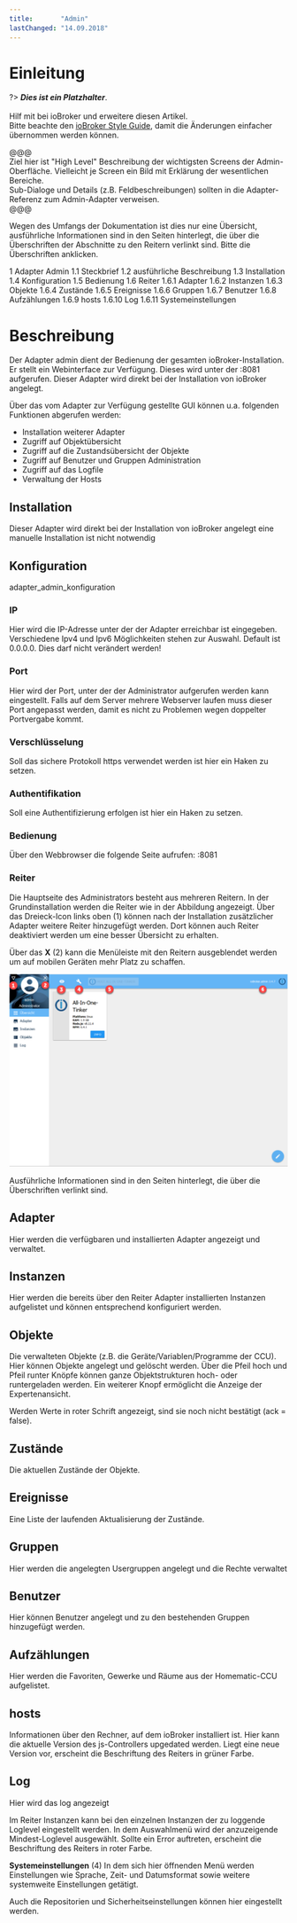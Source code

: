```yaml
---
title:       "Admin"
lastChanged: "14.09.2018"
---
```


# Einleitung

?> ***Dies ist ein Platzhalter***.
   <br><br>
   Hilf mit bei ioBroker und erweitere diesen Artikel.  
   Bitte beachte den [ioBroker Style Guide](community/styleguidedoc),
   damit die Änderungen einfacher übernommen werden können.

@@@   
Ziel hier ist "High Level" Beschreibung der wichtigsten Screens der 
Admin-Oberfläche. Vielleicht je Screen ein Bild mit Erklärung der 
wesentlichen Bereiche.  
Sub-Dialoge und Details (z.B. Feldbeschreibungen) sollten in die 
Adapter-Referenz zum Admin-Adapter verweisen.   
@@@



Wegen des Umfangs der Dokumentation ist dies nur eine Übersicht, ausführliche Informationen sind in den Seiten hinterlegt, die über die Überschriften der Abschnitte zu den Reitern verlinkt sind. Bitte die Überschriften anklicken.

 

1 Adapter Admin
1.1 Steckbrief
1.2 ausführliche Beschreibung
1.3 Installation
1.4 Konfiguration
1.5 Bedienung
1.6 Reiter
1.6.1 Adapter
1.6.2 Instanzen
1.6.3 Objekte
1.6.4 Zustände
1.6.5 Ereignisse
1.6.6 Gruppen
1.6.7 Benutzer
1.6.8 Aufzählungen
1.6.9 hosts
1.6.10 Log
1.6.11 Systemeinstellungen



# Beschreibung
Der Adapter admin dient der Bedienung der gesamten ioBroker-Installation. Er stellt ein Webinterface zur Verfügung. Dieses wird unter der <IP-Adresse des Servers>:8081 aufgerufen. Dieser Adapter wird direkt bei der Installation von ioBroker angelegt.

Über das vom Adapter zur Verfügung gestellte GUI können u.a. folgenden Funktionen abgerufen werden:

* Installation weiterer Adapter
* Zugriff auf Objektübersicht
* Zugriff auf die Zustandsübersicht der Objekte
* Zugriff auf Benutzer und Gruppen Administration
* Zugriff auf das Logfile
* Verwaltung der Hosts

## Installation
Dieser Adapter wird direkt bei der Installation von ioBroker angelegt eine manuelle Installation ist nicht notwendig

## Konfiguration
adapter_admin_konfiguration

### IP
Hier wird die IP-Adresse unter der der Adapter erreichbar ist eingegeben. Verschiedene Ipv4 und Ipv6 Möglichkeiten stehen zur Auswahl. Default ist 0.0.0.0. Dies darf nicht verändert werden!

### Port
Hier wird der Port, unter der der Administrator aufgerufen werden kann eingestellt. Falls auf dem Server mehrere Webserver laufen muss dieser Port angepasst werden, damit es nicht zu Problemen wegen doppelter Portvergabe kommt.

### Verschlüsselung
Soll das sichere Protokoll https verwendet werden ist hier ein Haken zu setzen.

### Authentifikation
Soll eine Authentifizierung erfolgen ist hier ein Haken zu setzen.

### Bedienung
Über den Webbrowser die folgende Seite aufrufen: <IP-Adresse des Servers>:8081

### Reiter
Die Hauptseite des Administrators besteht aus mehreren Reitern. In der Grundinstallation werden die Reiter wie in der Abbildung angezeigt. Über das Dreieck-Icon links oben (1) können nach der Installation zusätzlicher Adapter weitere Reiter hinzugefügt werden. Dort können auch Reiter deaktiviert werden um eine besser Übersicht zu erhalten.

Über das **X**  (2) kann die Menüleiste mit den Reitern ausgeblendet werden um auf mobilen Geräten mehr Platz zu schaffen.

![Admin](media/Adapter_admin_first_view_items.png)

Ausführliche Informationen sind in den Seiten hinterlegt, die über die Überschriften verlinkt sind.

## Adapter
Hier werden die verfügbaren und installierten Adapter angezeigt und verwaltet.

## Instanzen
Hier werden die bereits über den Reiter Adapter installierten Instanzen aufgelistet und können entsprechend konfiguriert werden.

## Objekte
Die verwalteten Objekte (z.B. die Geräte/Variablen/Programme der CCU). Hier können Objekte angelegt und gelöscht werden. Über die Pfeil hoch und Pfeil runter Knöpfe können ganze Objektstrukturen hoch- oder runtergeladen werden. Ein weiterer Knopf ermöglicht die Anzeige der Expertenansicht.

Werden Werte in roter Schrift angezeigt, sind sie noch nicht bestätigt (ack = false).

## Zustände
Die aktuellen Zustände der Objekte.

## Ereignisse
Eine Liste der laufenden Aktualisierung der Zustände.

## Gruppen
Hier werden die angelegten Usergruppen angelegt und die Rechte verwaltet

## Benutzer
Hier können Benutzer angelegt und zu den bestehenden Gruppen hinzugefügt werden.

## Aufzählungen
Hier werden die Favoriten, Gewerke und Räume aus der Homematic-CCU aufgelistet.

## hosts
Informationen über den Rechner, auf dem ioBroker installiert ist. Hier kann die aktuelle Version des js-Controllers upgedated werden. Liegt eine neue Version vor, erscheint die Beschriftung des Reiters in grüner Farbe.

## Log
Hier wird das log angezeigt

Im Reiter Instanzen kann bei den einzelnen Instanzen der zu loggende Loglevel eingestellt werden. In dem Auswahlmenü wird der anzuzeigende Mindest-Loglevel ausgewählt. Sollte ein Error auftreten, erscheint die Beschriftung des Reiters in roter Farbe.


**Systemeinstellungen** (4)
In dem sich hier öffnenden Menü werden Einstellungen wie Sprache, Zeit- und Datumsformat sowie weitere systemweite Einstellungen getätigt.

Auch die Repositorien und Sicherheitseinstellungen können hier eingestellt werden.